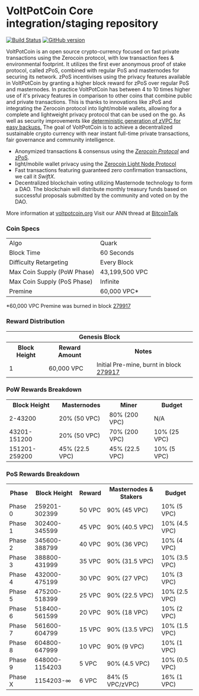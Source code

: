 VoltPotCoin Core integration/staging repository
=====================================

[![Build Status](https://travis-ci.org/VoltPotCoin-Project/VoltPotCoin.svg?branch=master)](https://travis-ci.org/VoltPotCoin-Project/VoltPotCoin) [![GitHub version](https://badge.fury.io/gh/VoltPotCoin-Project%2FVoltPotCoin.svg)](https://badge.fury.io/gh/VoltPotCoin-Project%2FVoltPotCoin)

VoltPotCoin is an open source crypto-currency focused on fast private transactions using the Zerocoin protocol, with low transaction fees & environmental footprint.  It utilizes the first ever anonymous proof of stake protocol, called zPoS, combined with regular PoS and masternodes for securing its network. zPoS incentivises using the privacy features available in VoltPotCoin by granting a higher block reward for zPoS over regular PoS and masternodes. In practice VoltPotCoin has between 4 to 10 times higher use of it's privacy features in comparison to other coins that combine public and private transactions. This is thanks to innovations like zPoS and integrating the Zerocoin protocol into light/mobile wallets, allowing for a complete and lightweight privacy protocol that can be used on the go. As well as security improvements like [deterministic generation of zVPC for easy backups.](https://www.reddit.com/r/voltpotcoin/comments/8gbjf7/how_to_use_deterministic_zerocoin_generation/)
The goal of VoltPotCoin is to achieve a decentralized sustainable crypto currency with near instant full-time private transactions, fair governance and community intelligence.
- Anonymized transactions & consensus using the [_Zerocoin Protocol_](http://www.voltpotcoin.org/zvpc) and [zPoS](https://voltpotcoin.org/zpos/).
- light/mobile wallet privacy using the [Zerocoin Light Node Protocol](https://voltpotcoin.org/wp-content/uploads/2018/11/Zerocoin_Light_Node_Protocol.pdf)
- Fast transactions featuring guaranteed zero confirmation transactions, we call it _SwiftX_.
- Decentralized blockchain voting utilizing Masternode technology to form a DAO. The blockchain will distribute monthly treasury funds based on successful proposals submitted by the community and voted on by the DAO.

More information at [voltpotcoin.org](http://www.voltpotcoin.org) Visit our ANN thread at [BitcoinTalk](http://www.bitcointalk.org/index.php?topic=1262920)

### Coin Specs
<table>
<tr><td>Algo</td><td>Quark</td></tr>
<tr><td>Block Time</td><td>60 Seconds</td></tr>
<tr><td>Difficulty Retargeting</td><td>Every Block</td></tr>
<tr><td>Max Coin Supply (PoW Phase)</td><td>43,199,500 VPC</td></tr>
<tr><td>Max Coin Supply (PoS Phase)</td><td>Infinite</td></tr>
<tr><td>Premine</td><td>60,000 VPC*</td></tr>
</table>

*60,000 VPC Premine was burned in block [279917](http://www.presstab.pw/phpexplorer/VoltPotCoin/block.php?blockhash=206d9cfe859798a0b0898ab00d7300be94de0f5469bb446cecb41c3e173a57e0)

### Reward Distribution

<table>
<th colspan=4>Genesis Block</th>
<tr><th>Block Height</th><th>Reward Amount</th><th>Notes</th></tr>
<tr><td>1</td><td>60,000 VPC</td><td>Initial Pre-mine, burnt in block <a href="http://www.presstab.pw/phpexplorer/VoltPotCoin/block.php?blockhash=206d9cfe859798a0b0898ab00d7300be94de0f5469bb446cecb41c3e173a57e0">279917</a></td></tr>
</table>

### PoW Rewards Breakdown

<table>
<th>Block Height</th><th>Masternodes</th><th>Miner</th><th>Budget</th>
<tr><td>2-43200</td><td>20% (50 VPC)</td><td>80% (200 VPC)</td><td>N/A</td></tr>
<tr><td>43201-151200</td><td>20% (50 VPC)</td><td>70% (200 VPC)</td><td>10% (25 VPC)</td></tr>
<tr><td>151201-259200</td><td>45% (22.5 VPC)</td><td>45% (22.5 VPC)</td><td>10% (5 VPC)</td></tr>
</table>

### PoS Rewards Breakdown

<table>
<th>Phase</th><th>Block Height</th><th>Reward</th><th>Masternodes & Stakers</th><th>Budget</th>
<tr><td>Phase 0</td><td>259201-302399</td><td>50 VPC</td><td>90% (45 VPC)</td><td>10% (5 VPC)</td></tr>
<tr><td>Phase 1</td><td>302400-345599</td><td>45 VPC</td><td>90% (40.5 VPC)</td><td>10% (4.5 VPC)</td></tr>
<tr><td>Phase 2</td><td>345600-388799</td><td>40 VPC</td><td>90% (36 VPC)</td><td>10% (4 VPC)</td></tr>
<tr><td>Phase 3</td><td>388800-431999</td><td>35 VPC</td><td>90% (31.5 VPC)</td><td>10% (3.5 VPC)</td></tr>
<tr><td>Phase 4</td><td>432000-475199</td><td>30 VPC</td><td>90% (27 VPC)</td><td>10% (3 VPC)</td></tr>
<tr><td>Phase 5</td><td>475200-518399</td><td>25 VPC</td><td>90% (22.5 VPC)</td><td>10% (2.5 VPC)</td></tr>
<tr><td>Phase 6</td><td>518400-561599</td><td>20 VPC</td><td>90% (18 VPC)</td><td>10% (2 VPC)</td></tr>
<tr><td>Phase 7</td><td>561600-604799</td><td>15 VPC</td><td>90% (13.5 VPC)</td><td>10% (1.5 VPC)</td></tr>
<tr><td>Phase 8</td><td>604800-647999</td><td>10 VPC</td><td>90% (9 VPC)</td><td>10% (1 VPC)</td></tr>
<tr><td>Phase 9</td><td>648000-1154203</td><td>5 VPC</td><td>90% (4.5 VPC)</td><td>10% (0.5 VPC)</td></tr>
<tr><td>Phase X</td><td>1154203-∞</td><td>6 VPC</td><td>84% (5 VPC/zVPC)</td><td>16% (1 VPC)</td></tr>
</table>
